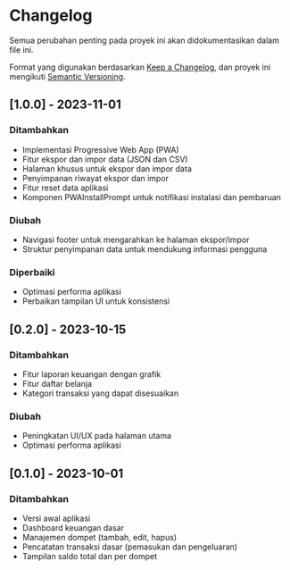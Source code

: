 # Changelog

Semua perubahan penting pada proyek ini akan didokumentasikan dalam file ini.

Format yang digunakan berdasarkan [Keep a Changelog](https://keepachangelog.com/id/1.0.0/),
dan proyek ini mengikuti [Semantic Versioning](https://semver.org/spec/v2.0.0.html).

## [1.0.0] - 2023-11-01

### Ditambahkan
- Implementasi Progressive Web App (PWA)
- Fitur ekspor dan impor data (JSON dan CSV)
- Halaman khusus untuk ekspor dan impor data
- Penyimpanan riwayat ekspor dan impor
- Fitur reset data aplikasi
- Komponen PWAInstallPrompt untuk notifikasi instalasi dan pembaruan

### Diubah
- Navigasi footer untuk mengarahkan ke halaman ekspor/impor
- Struktur penyimpanan data untuk mendukung informasi pengguna

### Diperbaiki
- Optimasi performa aplikasi
- Perbaikan tampilan UI untuk konsistensi

## [0.2.0] - 2023-10-15

### Ditambahkan
- Fitur laporan keuangan dengan grafik
- Fitur daftar belanja
- Kategori transaksi yang dapat disesuaikan

### Diubah
- Peningkatan UI/UX pada halaman utama
- Optimasi performa aplikasi

## [0.1.0] - 2023-10-01

### Ditambahkan
- Versi awal aplikasi
- Dashboard keuangan dasar
- Manajemen dompet (tambah, edit, hapus)
- Pencatatan transaksi dasar (pemasukan dan pengeluaran)
- Tampilan saldo total dan per dompet